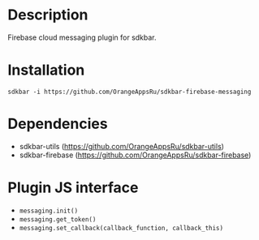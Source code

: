 # Description

Firebase cloud messaging plugin for sdkbar.

# Installation

`sdkbar -i https://github.com/OrangeAppsRu/sdkbar-firebase-messaging`

# Dependencies

- sdkbar-utils (https://github.com/OrangeAppsRu/sdkbar-utils)
- sdkbar-firebase (https://github.com/OrangeAppsRu/sdkbar-firebase)

# Plugin JS interface

- `messaging.init()`
- `messaging.get_token()`
- `messaging.set_callback(callback_function, callback_this)`
